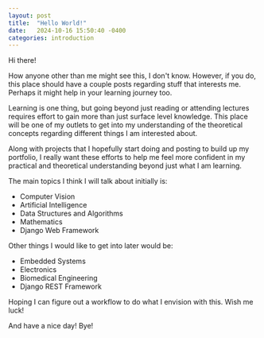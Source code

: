 ```yaml
---
layout: post
title:  "Hello World!"
date:   2024-10-16 15:50:40 -0400
categories: introduction
---
```

Hi there!

How anyone other than me might see this, I don't know. However, if you do, this place should have a couple posts regarding stuff that interests me. Perhaps it might help in your learning journey too.

Learning is one thing, but going beyond just reading or attending lectures requires effort to gain more than just surface level knowledge. This place will be one of my outlets to get into my understanding of the theoretical concepts regarding different things I am interested about. 

Along with projects that I hopefully start doing and posting to build up my portfolio, I really want these efforts to help me feel more confident in my practical and theoretical understanding beyond just what I am learning.

The main topics I think I will talk about initially is:
* Computer Vision
* Artificial Intelligence
* Data Structures and Algorithms
* Mathematics
* Django Web Framework

Other things I would like to get into later would be:
* Embedded Systems
* Electronics
* Biomedical Engineering
* Django REST Framework

Hoping I can figure out a workflow to do what I envision with this. 
Wish me luck!

And have a nice day! Bye!